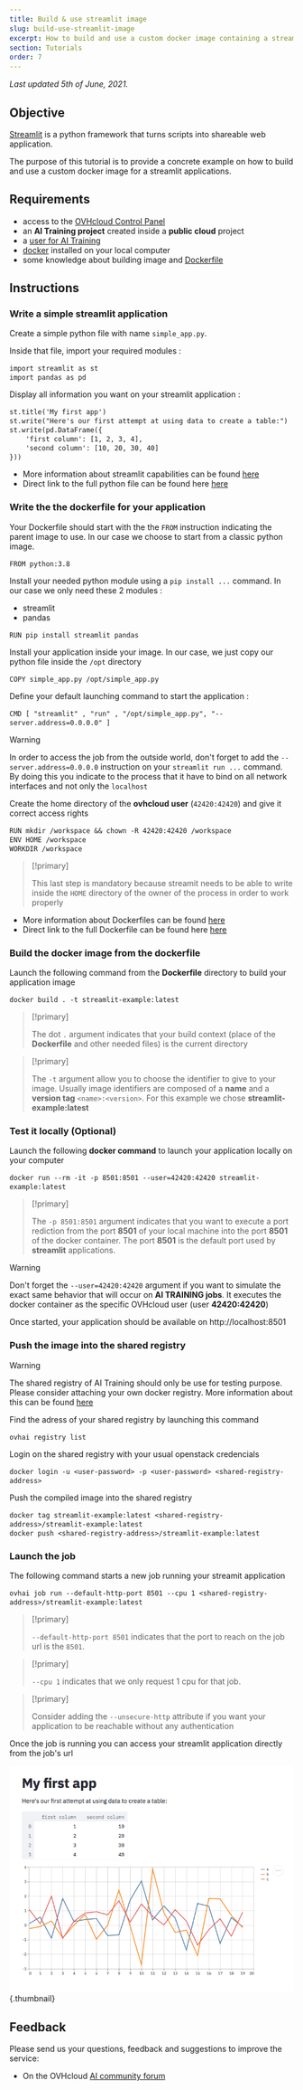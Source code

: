 ```yaml
---
title: Build & use streamlit image
slug: build-use-streamlit-image
excerpt: How to build and use a custom docker image containing a streamlit application
section: Tutorials
order: 7
---
```

*Last updated 5th of June, 2021.*

## Objective

[Streamlit](https://streamlit.io/) is a python framework that turns scripts into shareable web application.

The purpose of this tutorial is to provide a concrete example on how to build and use a custom docker image for a streamlit applications.

## Requirements

-   access to the [OVHcloud Control Panel](https://www.ovh.com/auth/?action=gotomanager&from=https://www.ovh.ie/&ovhSubsidiary=ie)
-   an **AI Training project** created inside a **public cloud** project
-   a [user for AI Training](../create-user)
-   [docker](https://www.docker.com/get-started) installed on your local computer
-   some knowledge about building image and [Dockerfile](https://docs.docker.com/engine/reference/builder/)

## Instructions

### Write a simple streamlit application

Create a simple python file with name `simple_app.py`.

Inside that file, import your required modules :

``` {.python}
import streamlit as st
import pandas as pd
```

Display all information you want on your streamlit application :

``` {.python}
st.title('My first app')
st.write("Here's our first attempt at using data to create a table:")
st.write(pd.DataFrame({
    'first column': [1, 2, 3, 4],
    'second column': [10, 20, 30, 40]
}))
```

-   More information about streamlit capabilities can be found [here](https://docs.streamlit.io/en/stable/)
-   Direct link to the full python file can be found here [here](https://github.com/ovh/ai-training-examples/blob/main/jobs/streamlit/tuto_simple_app/simple_app.py)

### Write the the dockerfile for your application

Your Dockerfile should start with the the `FROM` instruction indicating the parent image to use. In our case we choose to start from a classic python image.

``` {.console}
FROM python:3.8
```

Install your needed python module using a `pip install ...` command. In our case we only need these 2 modules :

-   streamlit
-   pandas

``` {.console}
RUN pip install streamlit pandas
```

Install your application inside your image. In our case, we just copy our python file inside the `/opt` directory

``` {.console}
COPY simple_app.py /opt/simple_app.py
```

Define your default launching command to start the application :

``` {.console}
CMD [ "streamlit" , "run" , "/opt/simple_app.py", "--server.address=0.0.0.0" ]
```

> [!warning]
>
> In order to access the job from the outside world, don't forget to add the `--server.address=0.0.0.0` instruction on your `streamlit run ...` command. By doing this you indicate to the process that it have to bind on all network interfaces and not only the `localhost`

Create the home directory of the **ovhcloud user** (`42420:42420`) and give it correct access rights

``` {.console}
RUN mkdir /workspace && chown -R 42420:42420 /workspace
ENV HOME /workspace
WORKDIR /workspace
```

> [!primary]
>
> This last step is mandatory because streamit needs to be able to write inside the `HOME` directory of the owner of the process in order to work properly

-   More information about Dockerfiles can be found [here](https://docs.docker.com/engine/reference/builder/)
-   Direct link to the full Dockerfile can be found here [here](https://github.com/ovh/ai-training-examples/blob/main/jobs/streamlit/tuto_simple_app/Dockerfile)

### Build the docker image from the dockerfile

Launch the following command from the **Dockerfile** directory to build your application image

``` {.console}
docker build . -t streamlit-example:latest
```

> [!primary]
>
> The dot `.` argument indicates that your build context (place of the **Dockerfile** and other needed files) is the current directory

> [!primary]
>
> The `-t` argument allow you to choose the identifier to give to your image. Usually image identifiers are composed of a **name** and a **version tag** `<name>:<version>`. For this example we chose **streamlit-example:latest**

### Test it locally (Optional)

Launch the following **docker command** to launch your application locally on your computer

``` {.console}
docker run --rm -it -p 8501:8501 --user=42420:42420 streamlit-example:latest
```

> [!primary]
>
> The `-p 8501:8501` argument indicates that you want to execute a port rediction from the port **8501** of your local machine into the port **8501** of the docker container. The port **8501** is the default port used by **streamlit** applications.

> [!warning]
>
> Don't forget the `--user=42420:42420` argument if you want to simulate the exact same behavior that will occur on **AI TRAINING jobs**. It executes the docker container as the specific OVHcloud user (user **42420:42420**)

Once started, your application should be available on http://localhost:8501

### Push the image into the shared registry

> [!warning]
>
> The shared registry of AI Training should only be use for testing purpose. Please consider attaching your own docker registry. More information about this can be found [here](../add-private-registry)

Find the adress of your shared registry by launching this command

``` {.console}
ovhai registry list
```

Login on the shared registry with your usual openstack credencials

``` {.console}
docker login -u <user-password> -p <user-password> <shared-registry-address>
```

Push the compiled image into the shared registry

``` {.console}
docker tag streamlit-example:latest <shared-registry-address>/streamlit-example:latest
docker push <shared-registry-address>/streamlit-example:latest
```

### Launch the job

The following command starts a new job running your streamit application

``` {.console}
ovhai job run --default-http-port 8501 --cpu 1 <shared-registry-address>/streamlit-example:latest
```

> [!primary]
>
> `--default-http-port 8501` indicates that the port to reach on the job url is the `8501`.

> [!primary]
>
> `--cpu 1` indicates that we only request 1 cpu for that job.

> [!primary]
>
> Consider adding the `--unsecure-http` attribute if you want your application to be reachable without any authentication

Once the job is running you can access your streamlit application directly from the job's url

![image](images/streamlit.png){.thumbnail}

## Feedback

Please send us your questions, feedback and suggestions to improve the service:

-   On the OVHcloud [AI community forum](https://community.ovh.com/en/c/Data-AI)
